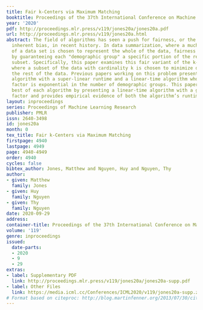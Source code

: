 ```yaml
---
title: Fair k-Centers via Maximum Matching
booktitle: Proceedings of the 37th International Conference on Machine Learning
year: '2020'
pdf: http://proceedings.mlr.press/v119/jones20a/jones20a.pdf
url: http://proceedings.mlr.press/v119/jones20a.html
abstract: The field of algorithms has seen a push for fairness, or the removal of
  inherent bias, in recent history. In data summarization, where a much smaller subset
  of a data set is chosen to represent the whole of the data, fairness can be introduced
  by guaranteeing each "demographic group" a specific portion of the representative
  subset. Specifically, this paper examines this fair variant of the k-centers problem,
  where a subset of the data with cardinality k is chosen to minimize distance to
  the rest of the data. Previous papers working on this problem presented both a 3-approximation
  algorithm with a super-linear runtime and a linear-time algorithm whose approximation
  factor is exponential in the number of demographic groups. This paper combines the
  best of each algorithm by presenting a linear-time algorithm with a guaranteed 3-approximation
  factor and provides empirical evidence of both the algorithm’s runtime and effectiveness.
layout: inproceedings
series: Proceedings of Machine Learning Research
publisher: PMLR
issn: 2640-3498
id: jones20a
month: 0
tex_title: Fair k-Centers via Maximum Matching
firstpage: 4940
lastpage: 4949
page: 4940-4949
order: 4940
cycles: false
bibtex_author: Jones, Matthew and Nguyen, Huy and Nguyen, Thy
author:
- given: Matthew
  family: Jones
- given: Huy
  family: Nguyen
- given: Thy
  family: Nguyen
date: 2020-09-29
address: 
container-title: Proceedings of the 37th International Conference on Machine Learning
volume: '119'
genre: inproceedings
issued:
  date-parts:
  - 2020
  - 9
  - 29
extras:
- label: Supplementary PDF
  link: http://proceedings.mlr.press/v119/jones20a/jones20a-supp.pdf
- label: Other Files
  link: https://media.icml.cc/Conferences/ICML2020/v119/jones20a-supp.zip
# Format based on citeproc: http://blog.martinfenner.org/2013/07/30/citeproc-yaml-for-bibliographies/
---
```

